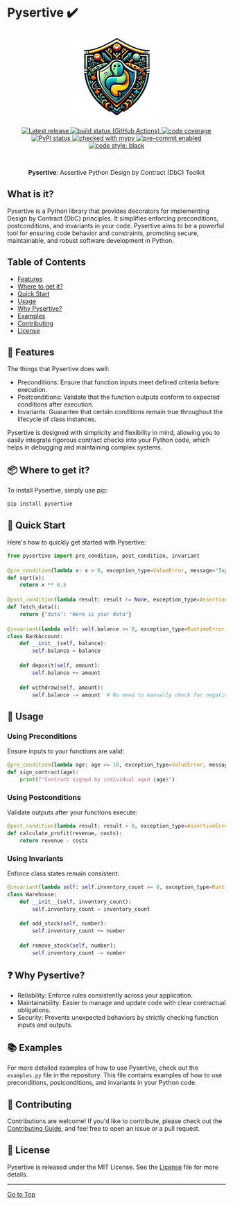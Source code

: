 Pysertive ✔️
=========

<p align="center">
    <img src="assets/pysertive.png" alt="Pysertive Logo" width="200" height="200">
</p>

<p align="center">
    <a href="https://github.com/abeltavares/pysertive/releases">
        <img src="https://badgen.net/github/release/abeltavares/pysertive" alt="Latest release">
    </a>
    <a href="https://github.com/abeltavares/pysertive/actions/workflows/unit-tests.yml">
        <img src="https://github.com/abeltavares/pysertive/actions/workflows/unit-tests.yml/badge.svg" alt="build status (GitHub Actions)">
    </a>
    <!-- COVERAGE_BADGE_URL -->
    <a href="https://img.shields.io/badge/coverage-100%25-green">
        <img src="https://img.shields.io/badge/coverage-100%25-green" alt="code coverage">
    </a>
    <!-- END_COVERAGE_BADGE_URL -->
    <a href="https://pypi.python.org/pypi/pysertive">
        <img src="https://img.shields.io/pypi/v/reader.svg" alt="PyPI status">
    </a>
    <a href="http://mypy-lang.org/">
        <img src="http://www.mypy-lang.org/static/mypy_badge.svg" alt="checked with mypy">
    </a>
    <a href="https://github.com/pre-commit/pre-commit">
        <img src="https://img.shields.io/badge/pre--commit-enabled-brightgreen?logo=pre-commit&logoColor=white" alt="pre-commit enabled">
    </a>
    <a href="https://github.com/psf/black">
        <img src="https://img.shields.io/badge/code%20style-black-000000.svg" alt="code style: black">
    </a>
</p>

<br>

<div align="center">

**Pysertive**: Assertive Python Design by Contract (DbC) Toolkit

</div>

What is it?
--------

Pysertive is a Python library that provides decorators for implementing Design by Contract (DbC) principles. It simplifies enforcing preconditions, postconditions, and invariants in your code. 
Pysertive aims to be a powerful tool for ensuring code behavior and constraints, promoting secure, maintainable, and robust software development in Python.
## Table of Contents

-   [Features](#features)
-   [Where to get it?](#where-to-get-it)
-  [Quick Start](#quick-start)
- [Usage](#usage)
- [Why Pysertive?](#why-pysertive)
- [Examples](#examples)
- [Contributing](#contributing)
- [License](#license)

🌟 Features
--------
The things that Pysertive does well:

-   Preconditions: Ensure that function inputs meet defined criteria before execution.
-   Postconditions: Validate that the function outputs conform to expected conditions after execution.
-   Invariants: Guarantee that certain conditions remain true throughout the lifecycle of class instances.

Pysertive is designed with simplicity and flexibility in mind, allowing you to easily integrate rigorous contract checks into your Python code, which helps in debugging and maintaining complex systems.

📦 Where to get it?
------------

To install Pysertive, simply use pip:

```bash
pip install pysertive
```

🚀 Quick Start
-----------

Here's how to quickly get started with Pysertive:

```python
from pysertive import pre_condition, post_condition, invariant

@pre_condition(lambda x: x > 0, exception_type=ValueError, message="Input must be positive")
def sqrt(x):
    return x ** 0.5

@post_condition(lambda result: result != None, exception_type=AssertionError, message="Result cannot be None")
def fetch_data():
    return {"data": "Here is your data"}

@invariant(lambda self: self.balance >= 0, exception_type=RuntimeError, message="Insufficient funds")
class BankAccount:
    def __init__(self, balance):
        self.balance = balance

    def deposit(self, amount):
        self.balance += amount

    def withdraw(self, amount):
        self.balance -= amount  # No need to manually check for negative balance
```

🔧 Usage
-----

### Using Preconditions

Ensure inputs to your functions are valid:

```python
@pre_condition(lambda age: age >= 18, exception_type=ValueError, message="Must be 18 or older")
def sign_contract(age):
    print(f"Contract signed by individual aged {age}")
```

### Using Postconditions

Validate outputs after your functions execute:

```python
@post_condition(lambda result: result > 0, exception_type=AssertionError, message="Profit must be positive")
def calculate_profit(revenue, costs):
    return revenue - costs
```

### Using Invariants

Enforce class states remain consistent:

```python
@invariant(lambda self: self.inventory_count >= 0, exception_type=RuntimeError, message="Inventory count cannot be negative")
class Warehouse:
    def __init__(self, inventory_count):
        self.inventory_count = inventory_count

    def add_stock(self, number):
        self.inventory_count += number

    def remove_stock(self, number):
        self.inventory_count -= number
```

❓ Why Pysertive?
--------------

-   Reliability: Enforce rules consistently across your application.
-   Maintainability: Easier to manage and update code with clear contractual obligations.
-   Security: Prevents unexpected behaviors by strictly checking function inputs and outputs.

## 📚 Examples

For more detailed examples of how to use Pysertive, check out the `examples.py` file in the repository. This file contains examples of how to use preconditions, postconditions, and invariants in your Python code.

🤝 Contributing
------------

Contributions are welcome! If you'd like to contribute, please check out the [Contributing Guide](CONTRIBUTING.md), and feel free to open an issue or a pull request.

📜 License
-------

Pysertive is released under the MIT License. See the [License](LICENSE.txt) file for more details.

<hr>

[Go to Top](#table-of-contents)